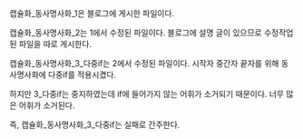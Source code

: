 <p>캡슐화_동사명사화_1은 블로그에 게시한 파일이다.</p>
<p></p>
<p>캡슐화_동사명사화_2는 1에서 수정된 파일이다. 블로그에 설명 글이 있으므로 수정작업된 파일을 따로 게시한다.</p>
<p></p>
<p>캡슐화_동사명사화_3_다중if는 2에서 수정된 파일이다. 시작자 중간자 끝자를 위해 동사명사화에 다중if를 적용시켰다.</p>
<p>하지만 3_다중if는 중지하였는데 if에 들어가지 않는 어휘가 소거되기 때문이다. 너무 많은 어휘가 소거된다.</p>
<P>즉, 캡슐화_동사명사화_3_다중if는 실패로 간주한다.</P>
